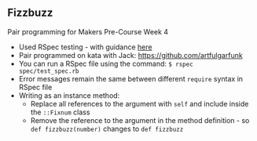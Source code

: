 ## Fizzbuzz

Pair programming for Makers Pre-Course Week 4

- Used RSpec testing - with guidance [here](https://github.com/makersacademy/pre_course/blob/master/pills/rspec.md)
- Pair programmed on kata with Jack: <https://github.com/artfulgarfunk>
- You can run a RSpec file using the command: `$ rspec spec/test_spec.rb`
- Error messages remain the same between different `require` syntax in RSpec file
- Writing as an instance method: 
    - Replace all references to the argument with `self` and include inside the `::Fixnum` class
    - Remove the reference to the argument in the method definition - so `def fizzbuzz(number)` changes to `def fizzbuzz`
